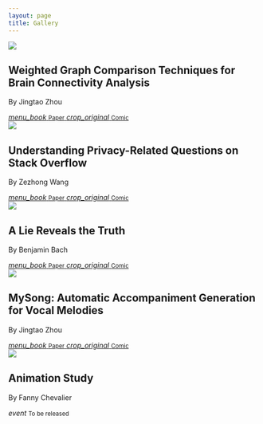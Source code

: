 ```yaml
---
layout: page
title: Gallery
---
```


<div class="exhibs not-markdown-area">

  <div class="single-exhib">
    <div class="exhib-img">
      <img src="assets/gallery/1-0.png" />
    </div>
    <div class="exhib-info">
      <div class="exhib-text">
        <h2>
          Weighted Graph Comparison Techniques for Brain Connectivity Analysis
        </h2>
        <p>By Jingtao Zhou</p>
      </div>
      <div class="exhib-links">
        <a
          href="https://hal.inria.fr/hal-00780999/document"
          class="exhib-button"
        >
          <i class="material-icons">menu_book</i>
          <small>Paper</small>
        </a>
        <a href="/gallery/weighted.html" class="exhib-button">
          <i class="material-icons">crop_original</i>
          <small>Comic</small>
        </a>
      </div>
    </div>
  </div>

  
  <div class="single-exhib">
    <div class="exhib-img">
      <img src="assets/gallery/5-0.jpg" />
    </div>
    <div class="exhib-info">
      <div class="exhib-text">
        <h2>
          Understanding Privacy-Related Questions on Stack Overflow
        </h2>
        <p>By Zezhong Wang</p>
      </div>
      <div class="exhib-links">
        <a
          href="https://www.wiki.ed.ac.uk/display/TRG/Developer-Centred+Security+and+Privacy"
          class="exhib-button"
        >
          <i class="material-icons">menu_book</i>
          <small>Paper</small>
        </a>
        <a href="/gallery/privacy.html" class="exhib-button">
          <i class="material-icons">crop_original</i>
          <small>Comic</small>
        </a>
      </div>
    </div>
  </div>

  <div class="single-exhib">
    <div class="exhib-img">
      <img src="assets/gallery/2-0.png" />
    </div>
    <div class="exhib-info">
      <div class="exhib-text">
        <h2>A Lie Reveals the Truth</h2>
        <p>By Benjamin Bach</p>
      </div>
      <div class="exhib-links">
        <a
          href="https://www.jacobritchie.xyz/a_lie_reveals_the_truth.pdf"
          target="blank"
          class="exhib-button"
        >
          <i class="material-icons">menu_book</i>
          <small>Paper</small>
        </a>
        <a href="/gallery/lie.html" class="exhib-button">
          <i class="material-icons">crop_original</i>
          <small>Comic</small>
        </a>
      </div>
    </div>
  </div>

  <div class="single-exhib">
    <div class="exhib-img">
      <img src="assets/gallery/3-0.jpg" />
    </div>
    <div class="exhib-info">
      <div class="exhib-text">
        <h2>
          MySong: Automatic Accompaniment Generation for Vocal Melodies
        </h2>
        <p>By Jingtao Zhou</p>
      </div>
      <div class="exhib-links">
        <a
          href="https://dl.acm.org/doi/10.1145/1357054.1357169"
          class="exhib-button"
        >
          <i class="material-icons">menu_book</i>
          <small>Paper</small>
        </a>
        <a href="/gallery/mysong.html" class="exhib-button">
          <i class="material-icons">crop_original</i>
          <small>Comic</small>
        </a>
      </div>
    </div>
  </div>

  <div class="single-exhib">
    <div class="exhib-img">
      <img src="assets/gallery/4-0.png" />
    </div>
    <div class="exhib-info">
      <div class="exhib-text">
        <h2>
          Animation Study
        </h2>
        <p>By Fanny Chevalier</p>
      </div>
      <div class="exhib-links">
        <a
          class="exhib-button" style="width: 120px"
        >
          <i class="material-icons">event</i>
          <small>To be released</small>
        </a>
      </div>
    </div>
  </div>

</div>
